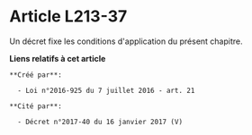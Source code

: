 # Article L213-37

Un décret fixe les conditions d'application du présent chapitre.

**Liens relatifs à cet article**

	**Créé par**:

	  - Loi n°2016-925 du 7 juillet 2016 - art. 21

	**Cité par**:

	  - Décret n°2017-40 du 16 janvier 2017 (V)

